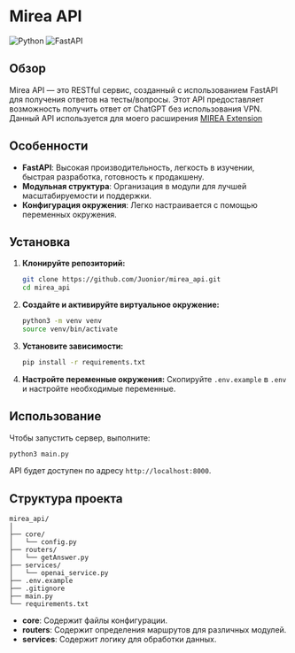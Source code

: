 # Mirea API

![Python](https://img.shields.io/badge/Python-3.x-blue)
![FastAPI](https://img.shields.io/badge/FastAPI-0.70.0-green)

## Обзор
Mirea API — это RESTful сервис, созданный с использованием FastAPI для получения ответов на тесты/вопросы. Этот API предоставляет возможность получить ответ от ChatGPT без использования VPN. Данный API используется для моего расширения [MIREA Extension](https://github.com/Juonior/mirea_extension)

## Особенности
- **FastAPI**: Высокая производительность, легкость в изучении, быстрая разработка, готовность к продакшену.
- **Модульная структура**: Организация в модули для лучшей масштабируемости и поддержки.
- **Конфигурация окружения**: Легко настраивается с помощью переменных окружения.

## Установка

1. **Клонируйте репозиторий:**
    ```sh
    git clone https://github.com/Juonior/mirea_api.git
    cd mirea_api
    ```

2. **Создайте и активируйте виртуальное окружение:**
    ```sh
    python3 -m venv venv
    source venv/bin/activate
    ```

3. **Установите зависимости:**
    ```sh
    pip install -r requirements.txt
    ```

4. **Настройте переменные окружения:**
    Скопируйте `.env.example` в `.env` и настройте необходимые переменные.

## Использование

Чтобы запустить сервер, выполните:
```sh
python3 main.py
```

API будет доступен по адресу `http://localhost:8000`.

## Структура проекта

```
mirea_api/
│
├── core/
│   └── config.py
├── routers/
│   └── getAnswer.py
├── services/
│   └── openai_service.py
├── .env.example
├── .gitignore
├── main.py
└── requirements.txt
```

- **core**: Содержит файлы конфигурации.
- **routers**: Содержит определения маршрутов для различных модулей.
- **services**: Содержит логику для обработки данных.

